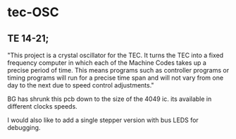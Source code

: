 # tec-OSC


## TE 14-21; 
"This project is a crystal oscillator for the
TEC. It turns the TEC into a fixed frequency computer in which each of the
Machine Codes takes up a precise period
of time.
This means programs such as controller
programs or timing programs will run for
a precise time span and will not vary from
one day to the next due to speed control
adjustments."

BG has shrunk this pcb down to the size of the 4049 ic. its available in different clocks speeds.

I would also like to add a single stepper version with bus LEDS for debugging.

